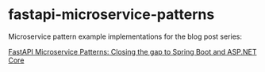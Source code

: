 # fastapi-microservice-patterns

Microservice pattern example implementations for the blog post series:

[FastAPI Microservice Patterns: Closing the gap to Spring Boot and ASP.NET Core](https://medium.com/@florian.kromer/fastapi-microservice-patterns-3052c1241019)
